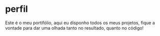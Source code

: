 # perfil
 Este é o meu portifólio, aqui eu disponho todos os meus projetos, fique a vontade para dar uma olhada tanto no resultado, quanto no código!
